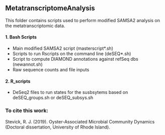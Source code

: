 ## MetatranscriptomeAnalysis
This folder contains scripts used to perform modified SAMSA2 analysis on the metatranscriptomic data.
#### 1. Bash Scripts
- Main modified SAMSA2 script (masterscript*.sh)
- Scripts to run Rscripts on the command line (deSEQ*.sh)
- Script to compute DIAMOND annotations against refSeq dbs (newannot.sh)
- Raw sequence counts and file inputs
#### 2. R_scripts
- DeSeq2 files to run states for the susbsytems based on deSEQ_groups.sh or deSEQ_subsys.sh

### To cite this work: 
Stevick, R. J. (2019). Oyster-Associated Microbial Community Dynamics (Doctoral dissertation, University of Rhode Island).
